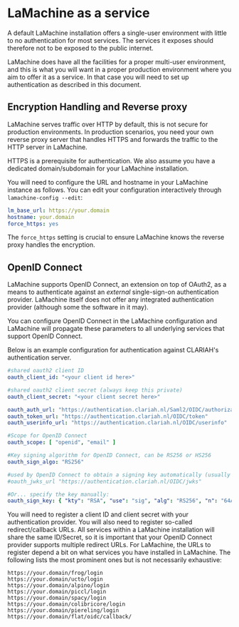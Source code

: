# LaMachine as a service

A default LaMachine installation offers a single-user environment with little
to no authentication for most services. The services it exposes should
therefore not to be exposed to the public internet.

LaMachine does have all the facilities for a proper multi-user environment, and
this is what you will want in a proper production environment where you aim to
offer it as a service. In that case you will need to set up authentication as
described in this document.

## Encryption Handling and Reverse proxy

LaMachine serves traffic over HTTP by default, this is not secure for
production environments. In production scenarios, you need your own
reverse proxy server that handles HTTPS and forwards the traffic to the HTTP
server in LaMachine.

HTTPS is a prerequisite for authentication. We also assume you have a dedicated
domain/subdomain for your LaMachine installation.

You will need to configure the URL and hostname in your LaMachine instance as follows. You can edit your configuration
interactively through ``lamachine-config --edit``:

```yaml
lm_base_url: https://your.domain
hostname: your.domain
force_https: yes
```

The ``force_https`` setting is crucial to ensure LaMachine knows the reverse proxy handles the encryption.

## OpenID Connect

LaMachine supports OpenID Connect, an extension on top of OAuth2, as a means to authenticate against an *external*
single-sign-on authentication provider. LaMachine itself does not offer any integrated authentication provider (although
some the software in it may).

You can configure OpenID Connect in the LaMachine configuration and
LaMachine will propagate these parameters to all underlying services
that support OpenID Connect.

Below is an example configuration for authentication against CLARIAH's authentication server.

```yaml
#shared oauth2 client ID
oauth_client_id: "<your client id here>"

#shared oauth2 client secret (always keep this private)
oauth_client_secret: "<your client secret here>"

oauth_auth_url: "https://authentication.clariah.nl/Saml2/OIDC/authorization"
oauth_token_url: "https://authentication.clariah.nl/OIDC/token"
oauth_userinfo_url: "https://authentication.clariah.nl/OIDC/userinfo"

#Scope for OpenID Connect
oauth_scope: [ "openid", "email" ]

#Key signing algorithm for OpenID Connect, can be RS256 or HS256
oauth_sign_algo: "RS256"

#used by OpenID Connect to obtain a signing key automatically (usually in combination with RS256 algorithm)
#oauth_jwks_url "https://authentication.clariah.nl/OIDC/jwks"

#Or... specify the key manually:
oauth_sign_key: { "kty": "RSA", "use": "sig", "alg": "RS256", "n": "64Aqjpp25auuL0Sh5vYc0RrqQ_kpLqfcjo6gpzIE_GI3xiJrxygvXvKgADXgRN03PEQFAIDDH-C_STgYXcOPFvrC6Hh48Cd0t21ScLemfx_PJzHPKj94nislYhlMN5v9X_Ol3lKL1uab6UrbPXPyudKiniviiq03H9eJMXeekoD_W-dT8MNxSb9Aj3sjJ0KWHIW6oFcChSaG-EnWrsvi_DO0cpasgtuB6BiR3HMm4CUdj2SM8jq2oLfpT8yWN4KsjYmMBAXQW8xh3fDwzq5DJ789cSwdPYX1Yp-LMxAq1TJM0oJhtrq81h9YFyue6ILvyGvrDALL50T1OxKXNTsEaQ", "e": "AQAB" }
```

You will need to register a client ID and client secret with your authentication provider. You will also need to
register so-called redirect/callback URLs.  All services within a LaMachine installation will share the same ID/Secret,
so it is important that your OpenID Connect provider supports multiple redirect URLs. For LaMachine, the URLs to
register depend a bit on what services you have installed in LaMachine. The following lists the most prominent ones but
is not necessarily exhaustive:

```
https://your.domain/frog/login
https://your.domain/ucto/login
https://your.domain/alpino/login
https://your.domain/piccl/login
https://your.domain/spacy/login
https://your.domain/colibricore/login
https://your.domain/piereling/login
https://your.domain/flat/oidc/callback/
```







